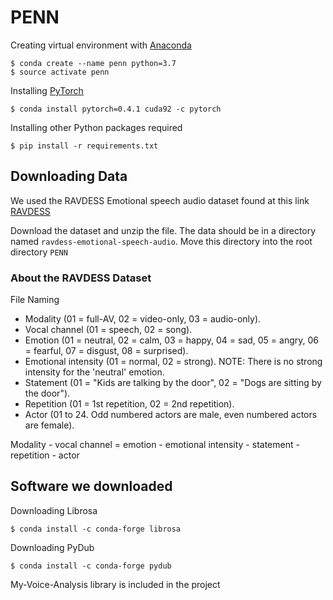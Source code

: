 # PENN

Creating virtual environment with [Anaconda](https://www.anaconda.com/distribution/)
```
$ conda create --name penn python=3.7
$ source activate penn
```

Installing [PyTorch](https://pytorch.org/)
```
$ conda install pytorch=0.4.1 cuda92 -c pytorch
```

Installing other Python packages required
```
$ pip install -r requirements.txt
```

## Downloading Data

We used the RAVDESS Emotional speech audio dataset found at this link
[RAVDESS](https://www.kaggle.com/uwrfkaggler/ravdess-emotional-speech-audio/data#)

Download the dataset and unzip the file. The data should be in a directory named `ravdess-emotional-speech-audio`. Move this directory into the root directory `PENN`

### About the RAVDESS Dataset

File Naming
* Modality (01 = full-AV, 02 = video-only, 03 = audio-only).
* Vocal channel (01 = speech, 02 = song).
* Emotion (01 = neutral, 02 = calm, 03 = happy, 04 = sad, 05 = angry, 06 = fearful, 07 = disgust, 08 = surprised).
* Emotional intensity (01 = normal, 02 = strong). NOTE: There is no strong intensity for the 'neutral' emotion.
* Statement (01 = "Kids are talking by the door", 02 = "Dogs are sitting by the door").
* Repetition (01 = 1st repetition, 02 = 2nd repetition).
* Actor (01 to 24. Odd numbered actors are male, even numbered actors are female).

Modality - vocal channel = emotion - emotional intensity - statement - repetition - actor

## Software we downloaded
Downloading Librosa
```
$ conda install -c conda-forge librosa
```

Downloading PyDub
```
$ conda install -c conda-forge pydub
```

My-Voice-Analysis library is included in the project
